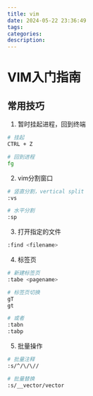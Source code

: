 ```yaml
---
title: vim
date: 2024-05-22 23:36:49
tags:
categories:
description:
---
```


# VIM入门指南



## 常用技巧

1. 暂时挂起进程，回到终端
```bash
# 挂起
CTRL + Z

# 回到进程
fg
```

2. vim分割窗口
```bash
# 竖直分割，vertical split
:vs

# 水平分割
:sp
```

3. 打开指定的文件
```bash
:find <filename>
```

4. 标签页
```bash
# 新建标签页
:tabe <pagename>

# 标签页切换
gT
gt

# 或者
:tabn
:tabp
```

5. 批量操作

```bash
# 批量注释
:s/^/\/\//

# 批量替换
:s/__vector/vector
```

